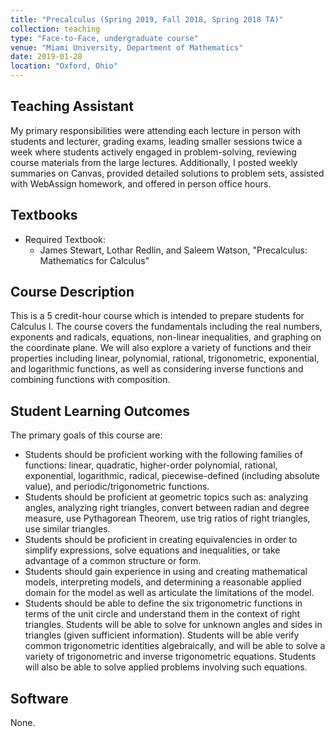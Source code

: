 ```yaml
---
title: "Precalculus (Spring 2019, Fall 2018, Spring 2018 TA)"
collection: teaching
type: "Face-to-Face, undergraduate course"
venue: "Miami University, Department of Mathematics"
date: 2019-01-28
location: "Oxford, Ohio"
---
```


## Teaching Assistant
My primary responsibilities were attending each lecture in person with students and lecturer, grading exams, leading smaller sessions twice a week where students actively engaged in problem-solving, reviewing course materials from the large lectures. Additionally, I posted weekly summaries on Canvas, provided detailed solutions to problem sets, assisted with WebAssign homework, and offered in person office hours. 

## Textbooks
* Required Textbook: 
     + James Stewart, Lothar Redlin, and Saleem Watson, "Precalculus: Mathematics for Calculus"

## Course Description
This is a 5 credit-hour course which is intended to prepare students for Calculus I. The course covers the fundamentals including the real numbers, exponents and radicals, equations, non-linear inequalities, and graphing on the coordinate plane. We will also explore a variety of functions and their properties including linear, polynomial, rational, trigonometric, exponential, and logarithmic functions, as well as considering inverse functions and combining functions with composition. 

## Student Learning Outcomes
The primary goals of this course are:

* Students should be proficient working with the following families of functions: linear, quadratic, higher-order polynomial, rational, exponential, logarithmic, radical, piecewise-defined (including absolute value), and periodic/trigonometric functions.
* Students should be proficient at geometric topics such as: analyzing angles, analyzing right triangles, convert between radian and degree measure, use Pythagorean Theorem, use trig ratios of right triangles, use similar triangles.
* Students should be proficient in creating equivalencies in order to simplify expressions, solve equations and inequalities, or take advantage of a common structure or form.
* Students should gain experience in using and creating mathematical models, interpreting models, and determining a reasonable applied domain for the model as well as articulate the limitations of the model.
* Students should be able to define the six trigonometric functions in terms of the unit circle and understand them in the context of right triangles. Students will be able to solve for unknown angles and sides in triangles (given sufficient information). Students will be able verify common trigonometric identities algebraically, and will be able to solve a variety of trigonometric and inverse trigonometric equations. Students will also be able to solve applied problems involving such equations.

## Software
None.
